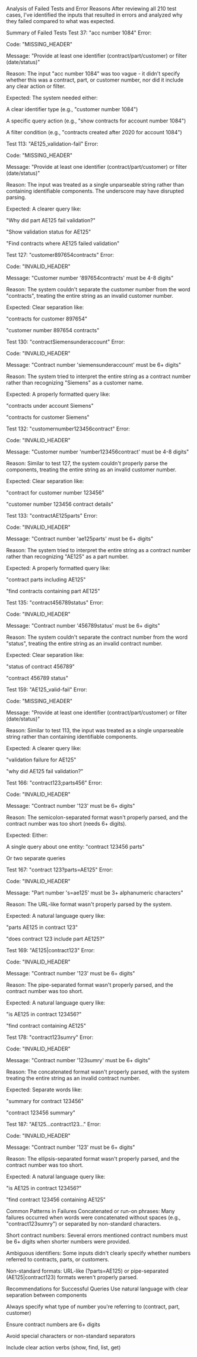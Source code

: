 Analysis of Failed Tests and Error Reasons
After reviewing all 210 test cases, I've identified the inputs that resulted in errors and analyzed why they failed compared to what was expected.

Summary of Failed Tests
Test 37: "acc number 1084"
Error:

Code: "MISSING_HEADER"

Message: "Provide at least one identifier (contract/part/customer) or filter (date/status)"

Reason: The input "acc number 1084" was too vague - it didn't specify whether this was a contract, part, or customer number, nor did it include any clear action or filter.

Expected: The system needed either:

A clear identifier type (e.g., "customer number 1084")

A specific query action (e.g., "show contracts for account number 1084")

A filter condition (e.g., "contracts created after 2020 for account 1084")

Test 113: "AE125_validation-fail"
Error:

Code: "MISSING_HEADER"

Message: "Provide at least one identifier (contract/part/customer) or filter (date/status)"

Reason: The input was treated as a single unparseable string rather than containing identifiable components. The underscore may have disrupted parsing.

Expected: A clearer query like:

"Why did part AE125 fail validation?"

"Show validation status for AE125"

"Find contracts where AE125 failed validation"

Test 127: "customer897654contracts"
Error:

Code: "INVALID_HEADER"

Message: "Customer number '897654contracts' must be 4-8 digits"

Reason: The system couldn't separate the customer number from the word "contracts", treating the entire string as an invalid customer number.

Expected: Clear separation like:

"contracts for customer 897654"

"customer number 897654 contracts"

Test 130: "contractSiemensunderaccount"
Error:

Code: "INVALID_HEADER"

Message: "Contract number 'siemensunderaccount' must be 6+ digits"

Reason: The system tried to interpret the entire string as a contract number rather than recognizing "Siemens" as a customer name.

Expected: A properly formatted query like:

"contracts under account Siemens"

"contracts for customer Siemens"

Test 132: "customernumber123456contract"
Error:

Code: "INVALID_HEADER"

Message: "Customer number 'number123456contract' must be 4-8 digits"

Reason: Similar to test 127, the system couldn't properly parse the components, treating the entire string as an invalid customer number.

Expected: Clear separation like:

"contract for customer number 123456"

"customer number 123456 contract details"

Test 133: "contractAE125parts"
Error:

Code: "INVALID_HEADER"

Message: "Contract number 'ae125parts' must be 6+ digits"

Reason: The system tried to interpret the entire string as a contract number rather than recognizing "AE125" as a part number.

Expected: A properly formatted query like:

"contract parts including AE125"

"find contracts containing part AE125"

Test 135: "contract456789status"
Error:

Code: "INVALID_HEADER"

Message: "Contract number '456789status' must be 6+ digits"

Reason: The system couldn't separate the contract number from the word "status", treating the entire string as an invalid contract number.

Expected: Clear separation like:

"status of contract 456789"

"contract 456789 status"

Test 159: "AE125_valid-fail"
Error:

Code: "MISSING_HEADER"

Message: "Provide at least one identifier (contract/part/customer) or filter (date/status)"

Reason: Similar to test 113, the input was treated as a single unparseable string rather than containing identifiable components.

Expected: A clearer query like:

"validation failure for AE125"

"why did AE125 fail validation?"

Test 166: "contract123;parts456"
Error:

Code: "INVALID_HEADER"

Message: "Contract number '123' must be 6+ digits"

Reason: The semicolon-separated format wasn't properly parsed, and the contract number was too short (needs 6+ digits).

Expected: Either:

A single query about one entity: "contract 123456 parts"

Or two separate queries

Test 167: "contract 123?parts=AE125"
Error:

Code: "INVALID_HEADER"

Message: "Part number 's=ae125' must be 3+ alphanumeric characters"

Reason: The URL-like format wasn't properly parsed by the system.

Expected: A natural language query like:

"parts AE125 in contract 123"

"does contract 123 include part AE125?"

Test 169: "AE125|contract123"
Error:

Code: "INVALID_HEADER"

Message: "Contract number '123' must be 6+ digits"

Reason: The pipe-separated format wasn't properly parsed, and the contract number was too short.

Expected: A natural language query like:

"is AE125 in contract 123456?"

"find contract containing AE125"

Test 178: "contract123sumry"
Error:

Code: "INVALID_HEADER"

Message: "Contract number '123sumry' must be 6+ digits"

Reason: The concatenated format wasn't properly parsed, with the system treating the entire string as an invalid contract number.

Expected: Separate words like:

"summary for contract 123456"

"contract 123456 summary"

Test 187: "AE125...contract123..."
Error:

Code: "INVALID_HEADER"

Message: "Contract number '123' must be 6+ digits"

Reason: The ellipsis-separated format wasn't properly parsed, and the contract number was too short.

Expected: A natural language query like:

"is AE125 in contract 123456?"

"find contract 123456 containing AE125"

Common Patterns in Failures
Concatenated or run-on phrases: Many failures occurred when words were concatenated without spaces (e.g., "contract123sumry") or separated by non-standard characters.

Short contract numbers: Several errors mentioned contract numbers must be 6+ digits when shorter numbers were provided.

Ambiguous identifiers: Some inputs didn't clearly specify whether numbers referred to contracts, parts, or customers.

Non-standard formats: URL-like (?parts=AE125) or pipe-separated (AE125|contract123) formats weren't properly parsed.

Recommendations for Successful Queries
Use natural language with clear separation between components

Always specify what type of number you're referring to (contract, part, customer)

Ensure contract numbers are 6+ digits

Avoid special characters or non-standard separators

Include clear action verbs (show, find, list, get)